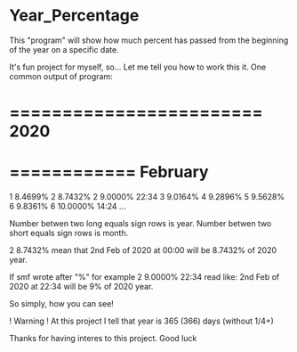 # Year_Percentage
This "program" will show how much percent has passed from the beginning of the year on a specific date.

It's fun project for myself, so...
Let me tell you how to work this it.
One common output of program:

========================
           2020
========================
============
   February
============
1 8.4699%
2 8.7432%
2 9.0000% 22:34
3 9.0164%
4 9.2896%
5 9.5628%
6 9.8361%
6 10.0000% 14:24
...

Number betwen two long equals sign rows is year. 
Number betwen two short equals sign rows is month. 

2 8.7432% mean that 
2nd Feb of 2020 at 00:00 will be 8.7432% of 2020 year. 

If smf wrote after "%" for example 2 9.0000% 22:34 read like:
2nd Feb of 2020 at 22:34 will be 9% of 2020 year. 

So simply, how you can see!

! Warning !
At this project I tell that year is 365 (366) days (without 1/4+)

Thanks for having interes to this project. Good luck
